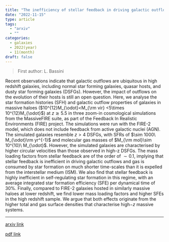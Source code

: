 ```yaml
---
title: "The inefficiency of stellar feedback in driving galactic outflows in massive galaxies at high redshift"
date: "2022-11-15"
type: article
tags:
  - "arxiv"
  - ""
categories:
  - galaxies
  - 2022(year)
  - 11(month)
draft: false
---
```


> First author: L. Bassini

 Recent observations indicate that galactic outflows are ubiquitous in high
redshift galaxies, including normal star forming galaxies, quasar hosts, and
dusty star forming galaxies (DSFGs). However, the impact of outflows on the
evolution of their hosts is still an open question. Here, we analyse the star
formation histories (SFH) and galactic outflow properties of galaxies in
massive haloes ($10^{12}M_{\odot}<M_{\rm vir} <5\times 10^{12}M_{\odot}$) at
$z\gtrsim5.5$ in three zoom-in cosmological simulations from the MassiveFIRE
suite, as part of the Feedback In Realistic Environments (FIRE) project. The
simulations were run with the FIRE-2 model, which does not include feedback
from active galactic nuclei (AGN). The simulated galaxies resemble $z>4$ DSFGs,
with SFRs of $\sim 1000\ M_{\odot}\rm yr^{-1}$ and molecular gas masses of
$M_{\rm mol}\sim 10^{10}\ M_{\odot}$. However, the simulated galaxies are
characterised by higher circular velocities than those observed in high-z
DSFGs. The mass loading factors from stellar feedback are of the order of $\sim
0.1$, implying that stellar feedback is inefficient in driving galactic
outflows and gas is consumed by star formation on much shorter time-scales than
it is expelled from the interstellar medium (ISM). We also find that stellar
feedback is highly inefficient in self-regulating star formation in this
regime, with an average integrated star formation efficiency (SFE) per
dynamical time of $30\%$. Finally, compared to FIRE-2 galaxies hosted in
similarly massive haloes at lower redshift, we find lower mass loading factors
and higher SFEs in the high redshift sample. We argue that both effects
originate from the higher total and gas surface densities that characterise
high$-z$ massive systems.

---
[arxiv link](http://arxiv.org/abs/2211.08423v1)

[pdf link](http://arxiv.org/pdf/2211.08423v1)